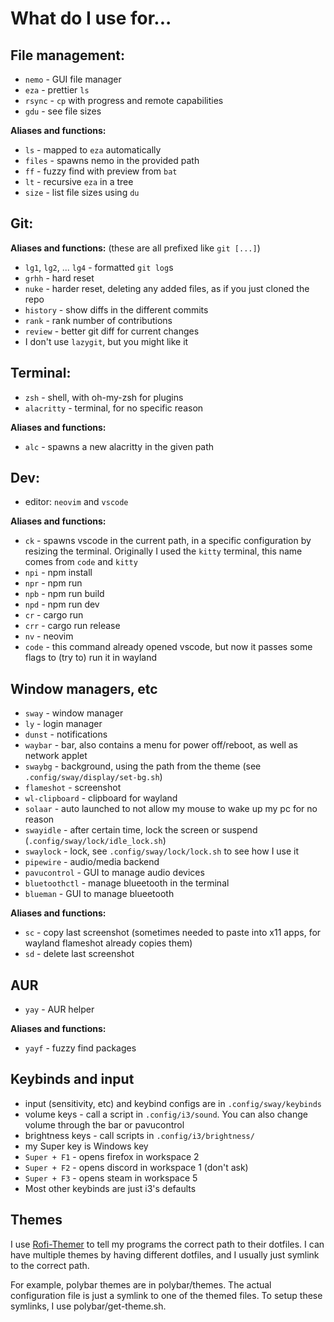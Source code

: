 # What do I use for...

## File management:
- `nemo` - GUI file manager
- `eza` - prettier `ls`
- `rsync` - `cp` with progress and remote capabilities
- `gdu` - see file sizes

**Aliases and functions:**
- `ls` - mapped to `eza` automatically
- `files` - spawns nemo in the provided path
- `ff` - fuzzy find with preview from `bat`
- `lt` - recursive `eza` in a tree
- `size` - list file sizes using `du`

## Git:
**Aliases and functions:** (these are all prefixed like `git [...]`)
- `lg1`, `lg2`, ... `lg4` - formatted `git log`s
- `grhh` - hard reset
- `nuke` - harder reset, deleting any added files, as if you just cloned the repo
- `history` - show diffs in the different commits
- `rank` - rank number of contributions
- `review` - better git diff for current changes
- I don't use `lazygit`, but you might like it

## Terminal:
- `zsh` - shell, with oh-my-zsh for plugins
- `alacritty` - terminal, for no specific reason

**Aliases and functions:**
- `alc` - spawns a new alacritty in the given path

## Dev:
- editor: `neovim` and `vscode`

**Aliases and functions:**
- `ck` - spawns vscode in the current path, in a specific configuration by resizing the terminal. Originally I used the `kitty` terminal, this name comes from `code` and `kitty`
- `npi` - npm install
- `npr` - npm run
- `npb` - npm run build
- `npd` - npm run dev
- `cr` - cargo run
- `crr` - cargo run release
- `nv` - neovim
- `code` - this command already opened vscode, but now it passes some flags to (try to) run it in wayland

## Window managers, etc
- `sway` - window manager
- `ly` - login manager
- `dunst` - notifications
- `waybar` - bar, also contains a menu for power off/reboot, as well as network applet
- `swaybg` - background, using the path from the theme (see `.config/sway/display/set-bg.sh`)
- `flameshot` - screenshot
- `wl-clipboard` - clipboard for wayland
- `solaar` - auto launched to not allow my mouse to wake up my pc for no reason
- `swayidle` - after certain time, lock the screen or suspend (`.config/sway/lock/idle_lock.sh`)
- `swaylock` - lock, see `.config/sway/lock/lock.sh` to see how I use it
- `pipewire` - audio/media backend
- `pavucontrol` - GUI to manage audio devices
- `bluetoothctl` - manage blueetooth in the terminal
- `blueman` - GUI to manage blueetooth

**Aliases and functions:**
- `sc` - copy last screenshot (sometimes needed to paste into x11 apps, for wayland flameshot already copies them)
- `sd` - delete last screenshot

## AUR
- `yay` - AUR helper

**Aliases and functions:**
- `yayf` - fuzzy find packages

## Keybinds and input
- input (sensitivity, etc) and keybind configs are in `.config/sway/keybinds`
- volume keys - call a script in `.config/i3/sound`. You can also change volume through the bar or pavucontrol
- brightness keys - call scripts in `.config/i3/brightness/`
- my Super key is Windows key
- `Super + F1` - opens firefox in workspace 2
- `Super + F2` - opens discord in workspace 1 (don't ask)
- `Super + F3` - opens steam in workspace 5
- Most other keybinds are just i3's defaults

## Themes

I use [Rofi-Themer](https://github.com/IVSOP/Rofi-Themer.git) to tell my programs the correct path to their dotfiles. I can have multiple themes by having different dotfiles, and I usually just symlink to the correct path.

For example, polybar themes are in polybar/themes. The actual configuration file is just a symlink to one of the themed files.
To setup these symlinks, I use polybar/get-theme.sh.
